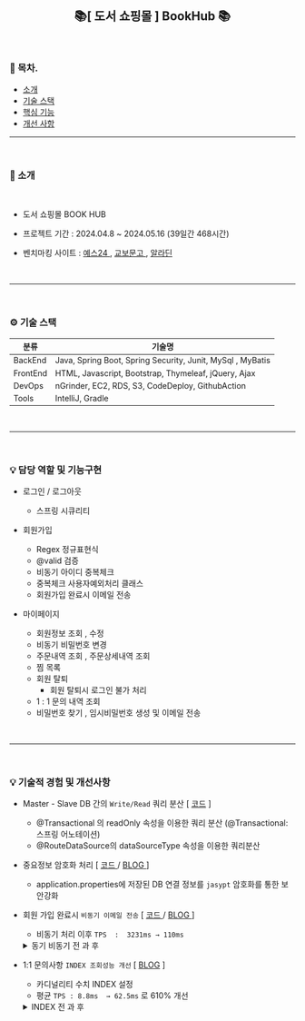 <h2 align="center">📚[ 도서 쇼핑몰 ] BookHub 📚</h2>



<br>

### 🐥 목차.
- [소개](#소개)
- [기술 스택](#기술-스택)
- [핵심 기능](#핵심-기능)
- [개선 사항](#개선-사항)

-----

<br>

### 📃 소개 <a name="소개"></a>

<br>

- 도서 쇼핑몰  BOOK HUB
- 프로젝트 기간 : 2024.04.8 ~ 2024.05.16 (39일간 468시간)
- 벤치마킹 사이트 :
  <a href = "https://www.yes24.com/main/default.aspx">  예스24  </a> ,
  <a href = "https://www.kyobobook.co.kr/" > 교보문고  </a>  ,
  <a href = "https://www.aladin.co.kr/home/welcome.aspx"> 알라딘  </a>

  <br>

---

<br>

### ⚙ 기술 스택 <a name="기술-스택"></a>


| 분류      | 기술명                                                        |
|-----------|------------------------------------------------------------|
| BackEnd   | Java, Spring Boot, Spring Security, Junit, MySql , MyBatis |
| FrontEnd  | HTML, Javascript, Bootstrap,  Thymeleaf, jQuery, Ajax      |
| DevOps    | nGrinder, EC2, RDS, S3, CodeDeploy, GithubAction           |
| Tools     | IntelliJ, Gradle                                           |

<br>

---

<br>

### 💡 담당 역할 및 기능구현 <a name="핵심-기능"></a>

- 로그인 / 로그아웃
    - 스프링 시큐리티


- 회원가입
    - Regex 정규표현식
    - @valid 검증
    - 비동기 아이디 중복체크
    - 중복체크 사용자예외처리 클래스
    - 회원가입 완료시 이메일 전송


- 마이페이지
    - 회원정보 조회 , 수정
    - 비동기 비밀번호 변경
    - 주문내역 조회 , 주문상세내역 조회
    - 찜 목록
    - 회원 탈퇴
        - 회원 탈퇴시 로그인 불가 처리
    - 1 : 1 문의 내역 조회
    - 비밀번호 찾기 , 임시비밀번호 생성 및 이메일 전송


<br>

--- 

<br>

### 💡 기술적 경험 및 개선사항 <a name="개선-사항"></a><br>

- Master - Slave DB 간의 `Write/Read` 쿼리 분산 [ [코드](https://github.com/gi-dor/BookHub_AWS/blob/30fcb619ad22758e65fe71214f00f1c8ec493e8e/src/main/java/com/example/bookhub/config/DataSourceConfiguration.java#L16-L62) ]
  - @Transactional 의 readOnly 속성을 이용한 쿼리 분산 (@Transactional: 스프링 어노테이션)
  - @RouteDataSource의 dataSourceType 속성을 이용한 쿼리분산


- 중요정보 암호화 처리 [ [ 코드 ](https://github.com/gi-dor/BookHub_AWS/blob/30fcb619ad22758e65fe71214f00f1c8ec493e8e/src/main/java/com/example/bookhub/config/JasyptConfig.java#L16-L35) / [ BLOG ](https://gi-dor.tistory.com/250) ]
  - application.properties에 저장된 DB 연결 정보를 `jasypt` 암호화를 통한 보안강화
  

- 회원 가입 완료시 `비동기 이메일 전송` [ [ 코드 ](https://github.com/gi-dor/BookHub_AWS/blob/30fcb619ad22758e65fe71214f00f1c8ec493e8e/src/main/java/com/example/bookhub/config/AsyncConfig.java#L8-L21) / [ BLOG ](https://gi-dor.tistory.com/255) ]
    - 비동기 처리 이후  `TPS  :  3231ms → 110ms`

  <details>
  <summary> 동기 비동기  전 과 후</summary>
  <br>
  <strong>[ 동기 ]</strong>

  ![동기 이메일](src/testImg/Async/동기회원가입.jpg)
  <br><br>
  
  <strong>[ 비동기 ]</strong>
  
  ![비동기 이메일](src/testImg/Async/비동기%20회원가입.jpg)

  <strong>[ 성능개선 비교 ]</strong>
  
  ![성능개선 비교](src/testImg/Async/동기%20비동기%20성능개선%20측정.jpg)

  </details>


- 1:1 문의사항 `INDEX 조회성능 개선`   [  [BLOG](https://gi-dor.tistory.com/252) ]
    - 카디널리티 수치 INDEX 설정
    - 평균 `TPS : 8.8ms  → 62.5ms` 로 610% 개선
    <details>
    <summary>INDEX 전 과 후</summary>
    <br>
    <strong> INDEX 적용 전 </strong>
    
    ![인덱스 사용하기 전](src/testImg/index/인덱스%20사용하기%20전.jpg)
    <br><br>
    
    <strong>INDEX 적용 후</strong>
    
    ![인덱스 사용하기 전](src/testImg/index/인덱스%20사용%20후.jpg)
    
    </details>




  